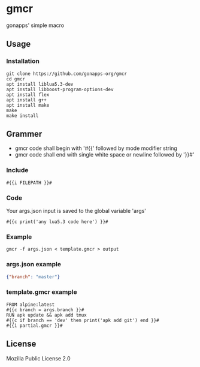 # gmcr
gonapps' simple macro
## Usage
### Installation
```console
git clone https://github.com/gonapps-org/gmcr
cd gmcr
apt install liblua5.3-dev
apt install libboost-program-options-dev
apt install flex
apt install g++
apt install make
make
make install
```
## Grammer
- gmcr code shall begin with '#{{' followed by mode modifier string
- gmcr code shall end with single white space or newline followed by '}}#'
### Include
```text
#{{i FILEPATH }}#
```
### Code
Your args.json input is saved to the global variable 'args'
```text
#{{c print('any lua5.3 code here') }}#
```
### Example
```console
gmcr -f args.json < template.gmcr > output
````
### args.json example
```json
{"branch": "master"}

```
### template.gmcr example
```text
FROM alpine:latest
#{{c branch = args.branch }}#
RUN apk update && apk add tmux
#{{c if branch == 'dev' then print('apk add git') end }}#
#{{i partial.gmcr }}#
```

## License
Mozilla Public License 2.0
